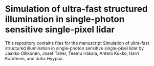 # Simulation of ultra-fast structured illumination in single-photon sensitive single-pixel lidar
This repository contains files for the manuscript Simulation of ultra-fast structured illumination in single-photon sensitive single-pixel lidar by Jaakko Olkkonen, Josef Taher, Teemu Hakala, Antero Kukko, Harri Kaartinen, and Juha Hyyppä.
